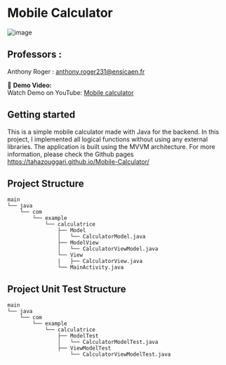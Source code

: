 # Mobile Calculator


![image](https://github.com/user-attachments/assets/45c31981-f876-4b07-8524-753cc9a39c32)



## Professors :
   Anthony Roger : anthony.roger231@ensicaen.fr


🎥 **Demo Video:**  
Watch Demo on YouTube: [Mobile calculator](https://youtu.be/XK90VTr1m18)



## Getting started

This is a simple mobile calculator made with Java for the backend. In this project, I implemented all logical functions without using any external libraries. The application is built using the MVVM architecture. For more information, please check the Github pages https://tahazouggari.github.io/Mobile-Calculator/


## Project Structure 
 

```
main
└── java
    └── com
        └── example
            └── calculatrice
                ├── Model
                │   └── CalculatorModel.java
                ├── ModelView
                │   └── CalculatorViewModel.java
                └── View
                |   ├── CalculatorView.java
                └── MainActivity.java
```


## Project Unit Test Structure 
 

```
main
└── java
    └── com
        └── example
            └── calculatrice
                ├── ModelTest
                │   └── CalculatorModelTest.java
                ├── ViewModelTest
                    └── CalculatorViewModelTest.java
```

